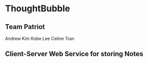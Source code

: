 # ThoughtBubble

## Team Patriot 

Andrew Kim 
Kobe Lee 
Celine Tran 

## Client-Server Web Service for storing Notes
